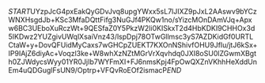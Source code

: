 $START$UYzpJcG4pxEakQyGDvJvq8upgYWxx5sL7lJIXZ9pJxL2AAswv9bYCzWNXHsgdJb+KSc3MfaDQttFifg3NuGJf4PKQw1no/sYizcMOnDAmVJq+Apxw6BC3UEboXuRczWt+9QESfaZ0Y5PkzW2li0KISkxT2d4HbKDKI9CHHOx3d5IKDwz2YUZgivUWqlXsaiVnz43/lspDpj78OTwGllmsc3yS7AZDKidGf0URTLCtaW+y+DovQFUidMyCaxs7wGHCpZUEKT7KXOnNShivfOHU9JfIu/jtJ6kSx+IP9IAjZ6diyAc+Voqzl3ke+W8whXzNZtMGrVrXqvhdq0JXI8oSU0lZGwmXBgth0ZJWdycsWyy01YR0JjIb7WYFmXI+FJ6nmsKpj4FpOwQXZnVKhhHeXddUnEm4uQDGuglFsUN9/Optrp+VFQvRoEOf2ismacP$END$